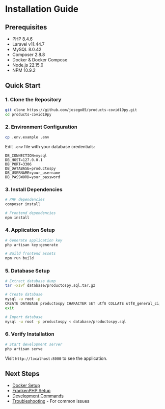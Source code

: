 # Installation Guide

## Prerequisites

- PHP 8.4.6
- Laravel v11.44.7
- MySQL 8.0.42
- Composer 2.8.8
- Docker & Docker Compose
- Node.js 22.15.0
- NPM 10.9.2

## Quick Start

### 1. Clone the Repository

```bash
git clone https://github.com/josego85/products-covid19py.git
cd products-covid19py
```

### 2. Environment Configuration

```bash
cp .env.example .env
```

Edit `.env` file with your database credentials:

```env
DB_CONNECTION=mysql
DB_HOST=127.0.0.1
DB_PORT=3306
DB_DATABASE=productospy
DB_USERNAME=your_username
DB_PASSWORD=your_password
```

### 3. Install Dependencies

```bash
# PHP dependencies
composer install

# Frontend dependencies
npm install
```

### 4. Application Setup

```bash
# Generate application key
php artisan key:generate

# Build frontend assets
npm run build
```

### 5. Database Setup

```bash
# Extract database dump
tar -xzvf database/productospy.sql.tar.gz

# Create database
mysql -u root -p
CREATE DATABASE productospy CHARACTER SET utf8 COLLATE utf8_general_ci;
exit

# Import database
mysql -u root -p productospy < database/productospy.sql
```

### 6. Verify Installation

```bash
# Start development server
php artisan serve
```

Visit `http://localhost:8000` to see the application.

## Next Steps

- [Docker Setup](../deployment/docker.md)
- [FrankenPHP Setup](../deployment/frankenphp.md)
- [Development Commands](../development/commands.md)
- [Troubleshooting](../development/troubleshooting.md) - For common issues